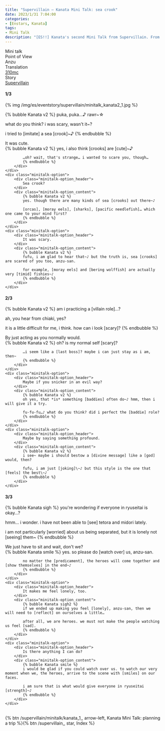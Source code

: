 ```yaml
---
title: "Supervillain – Kanata Mini Talk: sea crook"
date: 2023/1/31 7:04:00
categories:
- [Enstars, Kanata]
tags:
- Mini Talk
description: "[ES!!] Kanata's second Mini Talk from Supervillain. From Anzu's POV."
---
```

<div class="three-wrapper" style="--storyColor:#965e7d;--storyColor-rgb:150,94,125;--storyColor-h:326.8;--storyColor-s: 23%;--storyColor-l:47.8%;">
    <div class="info-area">
        <div class="info">
            <div class="info-item characters">
                <div class="label">
                    Mini talk
                </div>
                <div class="value">
								<a href="/categories/Enstars/Kanata" character="Kanata"></a>
                </div>
            </div>
            <div class="info-item one">
                <div class="label">
                    Point of View
                </div>
                <div class="value">
                    Anzu
                </div>
            </div>
            <div class="info-item two">
                <div class="label">
                    Translation
                </div>
                <div class="value">
                    <a href="/about">310mc</a>
                </div>
            </div>
            <div class="info-item three">
                <div class="label">
                   Story
                </div>
                <div class="value">
                    <a href="/supervillain">Supervillain</a>
                </div>
            </div>
        </div>
    </div>
</div>

<!-- more -->

#### <div mt="rare"></div> 1/3

{% img /img/es/eventstory/supervillain/minitalk_kanata2_1.jpg %}

{% bubble Kanata v2 %}
puka, puka…♪ rawr~☆

what do you think? i was scary, wasn't it~?

i tried to [imitate] a sea [crook]~♪
{% endbubble %}

<div class="minitalk" character="Anzu">
    <div class="minitalk-option">
        <div class="minitalk-option_header">
            It was cute.
        </div>
        <div class="minitalk-option_content">
            {% bubble Kanata v2 %}
            yes, i also think [crooks] are [cute]~♪

            …oh? wait, that's strange… i wanted to scare you, though…
			{% endbubble %}
        </div>
    </div>
    <div class="minitalk-option">
        <div class="minitalk-option_header">
            Sea crook?
        </div>
        <div class="minitalk-option_content">
            {% bubble Kanata v2 %}
            yes. though there are many kinds of sea [crooks] out there~♪

            [orcas], [moray eels], [sharks], [pacific needlefish]… which one came to your mind first?
			{% endbubble %}
        </div>
    </div>
    <div class="minitalk-option">
        <div class="minitalk-option_header">
            It was scary.
        </div>
        <div class="minitalk-option_content">
            {% bubble Kanata v2 %}
            fufu, i am glad to hear that~♪ but the truth is, sea [crooks] are scared of you too, anzu-san.

            for example, [moray eels] and [bering wolffish] are actually very [timid] fishies~♪
			{% endbubble %}
        </div>
    </div>
</div>

#### <div mt="rare"></div> 2/3

{% bubble Kanata v2 %}
am i practicing a [villain role]…?

ah, you hear from chiaki, yes?

it is a little difficult for me, i think. how can i look [scary]?
{% endbubble %}

<div class="minitalk" character="Anzu">
    <div class="minitalk-option">
        <div class="minitalk-option_header">
            By just acting as you normally would.
        </div>
        <div class="minitalk-option_content">
            {% bubble Kanata v2 %}
            oh? is my normal self [scary]?

            …i seem like a [last boss]? maybe i can just stay as i am, then~
			{% endbubble %}
        </div>
    </div>
    <div class="minitalk-option">
        <div class="minitalk-option_header">
            Maybe if you snicker in an evil way?
        </div>
        <div class="minitalk-option_content">
            {% bubble Kanata v2 %}
            oh yes, that *is* something [baddies] often do~♪ hmm, then i will give it a try.

            fu-fu-fu…♪ what do you think? did i perfect the [baddie] role?
			{% endbubble %}
        </div>
    </div>
    <div class="minitalk-option">
        <div class="minitalk-option_header">
            Maybe by saying something profound.
        </div>
        <div class="minitalk-option_content">
            {% bubble Kanata v2 %}
            i see~ maybe i should bestow a [divine message] like a [god] would, then?

            fufu, i am just [joking]\~♪ but this style is the one that [feels] the best\~♪
			{% endbubble %}
        </div>
    </div>
</div>

#### <div mt="rare"></div> 3/3

{% bubble Kanata sigh %}
you're wondering if everyone in ryuseitai is okay…?

hmm… i wonder. i have not been able to [see] tetora and midori lately.

i am not particularly [worried] about us being separated, but it is lonely not [seeing] them~
{% endbubble %}

<div class="minitalk" character="Anzu">
    <div class="minitalk-option">
        <div class="minitalk-option_header">
          We just have to sit and wait, don't we?
        </div>
        <div class="minitalk-option_content">
            {% bubble Kanata smile %}
            yes. so please do [watch over] us, anzu-san.

            no matter the [predicament], the heroes will come together and [show themselves] in the end~♪
			{% endbubble %}
        </div>
    </div>
    <div class="minitalk-option">
        <div class="minitalk-option_header">
            It makes me feel lonely, too.
        </div>
        <div class="minitalk-option_content">
            {% bubble Kanata sigh2 %}
            if we ended up making you feel [lonely], anzu-san, then we will need to [reflect] on ourselves a little…

            after all, we are heroes. we must not make the people watching us feel [sad].
			{% endbubble %}
        </div>
    </div>
    <div class="minitalk-option">
        <div class="minitalk-option_header">
            Is there anything I can do?
        </div>
        <div class="minitalk-option_content">
            {% bubble Kanata smile %}
            i would be glad if you could watch over us. to watch our very moment when we, the heroes, arrive to the scene with [smiles] on our faces.

            i am sure that is what would give everyone in ryuseitai [strength]~♪
			{% endbubble %}
        </div>
    </div>
</div>
<br>
<div toc>{% btn /supervillain/minitalk/kanata_1,, arrow-left, Kanata Mini Talk: planning a trip %}{% btn /supervillain,, star, Index %}</div>
